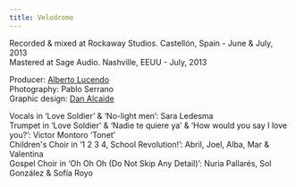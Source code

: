 ```yaml
---
title: Velodrome
---
```


Recorded & mixed at Rockaway Studios. Castellón, Spain - June & July, 2013<br>
Mastered at Sage Audio. Nashville, EEUU - July, 2013

Producer: [Alberto Lucendo](https://www.albertolucendo.com)<br>
Photography: Pablo Serrano<br>
Graphic design: [Dan Alcaide](https://www.danalcaide.com)<br>

Vocals in ‘Love Soldier’ & ‘No-light men’: Sara Ledesma<br>
Trumpet in ‘Love Soldier’ & ‘Nadie te quiere ya’ & ‘How would you say I love you?’: Victor Montoro ‘Tonet’<br>
Children's Choir in ‘1 2 3 4, School Revolution!’: Abril, Joel, Alba, Mar & Valentina<br>
Gospel Choir in ‘Oh Oh Oh (Do Not Skip Any Detail)’: Nuria Pallarés, Sol González & Sofía Royo<br>

